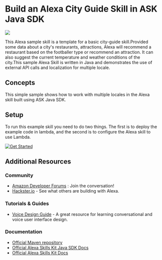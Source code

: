 Build an Alexa City Guide Skill in ASK Java SDK
===============================================

<img src="https://m.media-amazon.com/images/G/01/mobile-apps/dex/alexa/alexa-skills-kit/tutorials/quiz-game/header._TTH_.png" />

This Alexa sample skill is a template for a basic city-guide skill.Provided some data about a city's restaurants, attractions, Alexa will recommend a restaurant based on the footballer type or recommend an attraction.
It can also suggest the current temperature and weather conditions of the city.This sample Alexa Skill is written in Java and demonstrates the use of external API calls and localization for multiple locale.


Concepts
--------

This simple sample shows how to work with multiple locales in the Alexa
skill built using ASK Java SDK.

Setup
-----

To run this example skill you need to do two things. The first is to
deploy the example code in lambda, and the second is to configure the
Alexa skill to use Lambda.

[![Get Started](https://camo.githubusercontent.com/db9b9ce26327ad3bac57ec4daf0961a382d75790/68747470733a2f2f6d2e6d656469612d616d617a6f6e2e636f6d2f696d616765732f472f30312f6d6f62696c652d617070732f6465782f616c6578612f616c6578612d736b696c6c732d6b69742f7475746f7269616c732f67656e6572616c2f627574746f6e732f627574746f6e5f6765745f737461727465642e5f5454485f2e706e67)](./instructions/1-voice-user-interface.md)

Additional Resources
--------------------

### Community

-  [Amazon Developer Forums](https://forums.developer.amazon.com/spaces/165/index.html) : Join the conversation!
-  [Hackster.io](https://www.hackster.io/amazon-alexa) - See what others are building with Alexa.

### Tutorials & Guides

-  [Voice Design Guide](https://developer.amazon.com/designing-for-voice/) -
   A great resource for learning conversational and voice user interface design.

### Documentation

-  [Official Maven repository](https://mvnrepository.com/artifact/com.amazon.alexa/ask-sdk)
-  [Official Alexa Skills Kit Java SDK Docs](https://alexa-skills-kit-sdk-for-java.readthedocs.io/en/latest/index.html)
-  [Official Alexa Skills Kit Docs](https://developer.amazon.com/docs/ask-overviews/build-skills-with-the-alexa-skills-kit.html)

